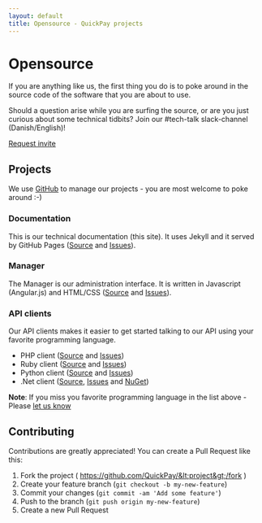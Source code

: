 ```yaml
---
layout: default
title: Opensource - QuickPay projects
---
```


# Opensource

If you are anything like us, the first thing you do is to poke around in the source code of the software that you are about to use.

Should a question arise while you are surfing the source, or are you just curious about some technical tidbits? Join our #tech-talk slack-channel (Danish/English)!

<p class="text-center"><a class="btn btn-info" href="mailto:support@quickpay.net?subject=Invite for #tech-talk&amp;body=Hello,%0D%0A%0D%0APlease send an invite to this e-mail address - thanks!">Request invite</a></p>

## Projects

We use [GitHub](https://github.com/QuickPay) to manage our projects - you are most welcome to poke around :-)

### Documentation

This is our technical documentation (this site). It uses Jekyll and it served by GitHub Pages ([Source](https://github.com/QuickPay/QuickPay.github.io) and [Issues](https://github.com/QuickPay/QuickPay.github.io/issues)).

### Manager

The Manager is our administration interface. It is written in Javascript (Angular.js) and HTML/CSS ([Source](https://github.com/QuickPay/manager) and [Issues](https://github.com/QuickPay/manager/issues)).

### API clients

Our API clients makes it easier to get started talking to our API using your favorite programming language.

* PHP client ([Source](https://github.com/QuickPay/quickpay-php-client) and [Issues](https://github.com/QuickPay/quickpay-php-client/issues))
* Ruby client ([Source](https://github.com/QuickPay/quickpay-ruby-client) and [Issues](https://github.com/QuickPay/quickpay-ruby-client/issues))
* Python client ([Source](https://github.com/QuickPay/quickpay-python-client) and [Issues](https://github.com/QuickPay/quickpay-python-client/issues))
* .Net client ([Source](https://github.com/QuickPay/quickpay-dotnet-client), [Issues](https://github.com/QuickPay/quickpay-dotnet-client/issues) and [NuGet](https://www.nuget.org/packages/QuickPay.API.Client/1.0.0))

**Note**: If you miss you favorite programming language in the list above - Please [let us know](https://quickpay.net/about)

## Contributing

Contributions are greatly appreciated! You can create a Pull Request like this:

1. Fork the project ( https://github.com/QuickPay/&lt;project&gt;/fork )
2. Create your feature branch (`git checkout -b my-new-feature`)
3. Commit your changes (`git commit -am 'Add some feature'`)
4. Push to the branch (`git push origin my-new-feature`)
5. Create a new Pull Request
